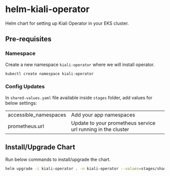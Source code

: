 # helm-kiali-operator

Helm chart for setting up Kiali Operator in your EKS cluster.

## Pre-requisites

### Namespace

Create a new namespace `kiali-operator` where we will install operator.

```bash
kubectl create namespace kiali-operator
```

### Config Updates

In `shared-values.yaml` file available inside `stages` folder, add values for below settings:

|||
|--|--|
|accessible_namespaces |Add your app namespaces |
|prometheus.url |Update to your prometheus service url running in the cluster |

## Install/Upgrade Chart

Run below commands to install/upgrade the chart.

```bash
helm upgrade -i kiali-operator . -n kiali-operator --values=stages/shared-values.yaml
```
